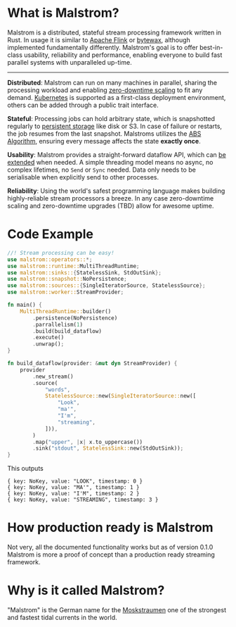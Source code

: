 # What is Malstrom?

Malstrom is a distributed, stateful stream processing framework written in Rust.
In usage it is similar to [Apache Flink](https://flink.apache.org/) or [bytewax](https://bytewax.io),
although implemented fundamentally differently. Malstrom's goal is to offer best-in-class usability,
reliability and performance, enabling everyone to build fast parallel systems with unparalleled up-time.

---
**Distributed**: Malstrom can run on many machines in parallel, sharing the processing workload and
enabling [zero-downtime scaling](https://malstrom.io/guide/Kubernetes.html#scaling-a-job) to fit any demand.
[Kubernetes](https://malstrom.io/guide/Kubernetes) is supported as a first-class deployment environment, others can be added through a public trait interface.

**Stateful**: Processing jobs can hold arbitrary state, which is snapshotted regularly to
[persistent storage](https://malstrom.io/guide/StatefulPrograms.html#persistent-state) like disk or S3. In case of failure or restarts,
the job resumes from the last snapshot.
Malstroms utilizes the [ABS Algorithm](https://arxiv.org/abs/1506.08603), ensuring every message affects the state **exactly once**.

**Usability**: Malstrom provides a straight-forward dataflow API, which can [be extended](https://malstrom.io/guide/CustomOperators) when needed.
A simple threading model means no async, no complex lifetimes, no `Send` or `Sync` needed.
Data only needs to be serialisable when explicitly send to other processes.

**Reliability**: Using the world's safest programming language makes building highly-reliable stream processors a breeze. In any case zero-downtime scaling and zero-downtime upgrades (TBD) allow for awesome uptime.

# Code Example

```rust
//! Stream processing can be easy!
use malstrom::operators::*;
use malstrom::runtime::MultiThreadRuntime;
use malstrom::sinks::{StatelessSink, StdOutSink};
use malstrom::snapshot::NoPersistence;
use malstrom::sources::{SingleIteratorSource, StatelessSource};
use malstrom::worker::StreamProvider;

fn main() {
    MultiThreadRuntime::builder()
        .persistence(NoPersistence)
        .parrallelism(1)
        .build(build_dataflow)
        .execute()
        .unwrap();
}

fn build_dataflow(provider: &mut dyn StreamProvider) {
    provider
        .new_stream()
        .source(
            "words",
            StatelessSource::new(SingleIteratorSource::new([
                "Look",
                "ma'",
                "I'm",
                "streaming",
            ])),
        )
        .map("upper", |x| x.to_uppercase())
        .sink("stdout", StatelessSink::new(StdOutSink));
}
```

This outputs

```
{ key: NoKey, value: "LOOK", timestamp: 0 }
{ key: NoKey, value: "MA'", timestamp: 1 }
{ key: NoKey, value: "I'M", timestamp: 2 }
{ key: NoKey, value: "STREAMING", timestamp: 3 }
```

# How production ready is Malstrom

Not very, all the documented functionality works but as of version 0.1.0 Malstrom is more a
proof of concept than a production ready streaming framework.

# Why is it called Malstrom?

"Malstrom" is the German name for the [Moskstraumen](https://en.wikipedia.org/wiki/Moskstraumen)
one of the strongest and fastest tidal currents in the world.
